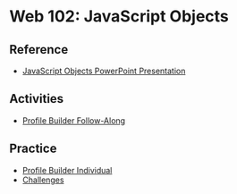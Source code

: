 # Web 102: JavaScript Objects

## Reference
- <a href="JavaScriptObjects.pptx" target="_blank">JavaScript Objects PowerPoint Presentation</a>

## Activities
- [Profile Builder Follow-Along](ProfileBuilderFollowAlong.md)

## Practice
- [Profile Builder Individual](ProfileBuilderIndividual.md)
- [Challenges](Challenges.md)
